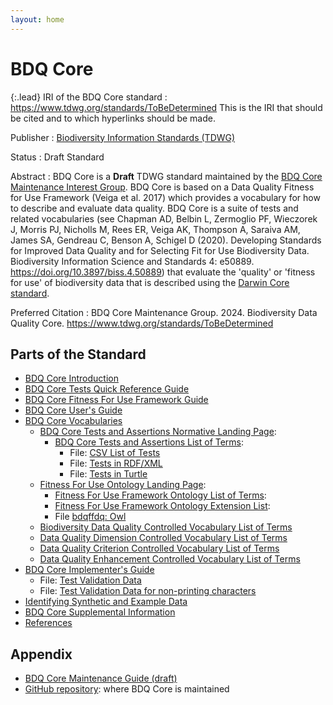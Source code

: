 ```yaml
---
layout: home
---
```


# BDQ Core

{:.lead}
IRI of the BDQ Core standard
: <a href="https://www.tdwg.org/standards/ToBeDetermined">https://www.tdwg.org/standards/ToBeDetermined</a> This is the IRI that should be cited and to which hyperlinks should be made. 

Publisher
: <a href="https://www.tdwg.org/">Biodiversity Information Standards (TDWG)</a>

Status
: Draft Standard

Abstract
: BDQ Core is a **Draft** TDWG standard maintained by the [BDQ Core Maintenance Interest Group](https://www.tdwg.org/standards/bdq/#maintenance-group">). BDQ Core is based on a Data Quality Fitness for Use Framework (Veiga et al. 2017) which provides a vocabulary for how to describe and evaluate data quality. BDQ Core is a suite of tests and related vocabularies (see Chapman AD, Belbin L, Zermoglio PF, Wieczorek J, Morris PJ, Nicholls M, Rees ER, Veiga AK, Thompson A, Saraiva AM, James SA, Gendreau C, Benson A, Schigel D (2020). Developing Standards for Improved Data Quality and for Selecting Fit for Use Biodiversity Data. Biodiversity Information Science and Standards 4: e50889. https://doi.org/10.3897/biss.4.50889) that evaluate the 'quality' or 'fitness for use' of biodiversity data that is described using the [Darwin Core standard](https://dwc.tdwg.org/).

Preferred Citation
: BDQ Core Maintenance Group. 2024. Biodiversity Data Quality Core. https://www.tdwg.org/standards/ToBeDetermined

## Parts of the Standard

- [BDQ Core Introduction](https://github.com/tdwg/bdq/blob/master/tg2/_review/docs/intro/index.md)
- [BDQ Core Tests Quick Reference Guide](docs/terms/bdqcore/index.md)
- [BDQ Core Fitness For Use Framework Guide](docs/guide/bdqffdq/index.md)
- [BDQ Core User's Guide](docs/guide/users/index.md)
- [BDQ Core Vocabularies](https://github.com/tdwg/bdq/blob/master/tg2/_review/docs/vocabularies/index.md)
  - [BDQ Core Tests and Assertions Normative Landing Page](docs/bdqcore/index.md):
    - [BDQ Core Tests and Assertions List of Terms](https://github.com/tdwg/bdq/blob/master/tg2/_review/docs/list/bdqcore/index.md):
      - File: [CSV List of Tests](https://github.com/tdwg/bdq/blob/master/tg2/_review/vocabulary/bdqcore_terms.csv "Convenience CSV list of test descriptors.")
      - File: [Tests in RDF/XML](https://github.com/tdwg/bdq/blob/master/tg2/_review/dist/bdqcore.xml "RDF/XML serialization of OWL representation of the tests descriptors.")
      - File: [Tests in Turtle](https://github.com/tdwg/bdq/blob/master/tg2/_review/dist/bdqcore.ttl "Turtle serialization of OWL representation of the tests descriptors.")
  - [Fitness For Use Ontology Landing Page](docs/bdqffdq/index.md):
    - [Fitness For Use Framework Ontology List of Terms](list/bdqffdq/index.md):
    - [Fitness For Use Framework Ontology Extension List](extension/bdqffdq/index.md):
    - File [bdqffdq: Owl](vocabulary/bdqffdq.owl "Owl ontology for the bdqffdq framework.")
  - [Biodiversity Data Quality Controlled Vocabulary List of Terms](https://github.com/tdwg/bdq/blob/master/tg2/_review/docs/list/bdq/index.md)
  - [Data Quality Dimension Controlled Vocabulary List of Terms](https://github.com/tdwg/bdq/blob/master/tg2/_review/docs/list/bdqdim/index.md)
  - [Data Quality Criterion Controlled Vocabulary List of Terms](https://github.com/tdwg/bdq/blob/master/tg2/_review/docs/list/bdqcrit/index.md)
  - [Data Quality Enhancement Controlled Vocabulary List of Terms](https://github.com/tdwg/bdq/blob/master/tg2/_review/docs/list/bdqenh/index.md)
- [BDQ Core Implementer's Guide](docs/guide/implementers/index.md)
  - File: [Test Validation Data](https://github.com/tdwg/bdq/blob/master/tg2/_review/docs/guide/implementers/TG2_test_validation_data.csv)
  - File: [Test Validation Data for non-printing characters](https://github.com/tdwg/bdq/blob/master/tg2/_review/docs/guide/implementers/TG2_test_validation_data_nonprintingchars.csv)
- [Identifying Synthetic and Example Data](https://github.com/tdwg/bdq/blob/master/tg2/_review/docs/synthetic/index.md)
- [BDQ Core Supplemental Information](https://github.com/tdwg/bdq/blob/master/tg2/_review/docs/supplement/index.md)
- [References](https://github.com/tdwg/bdq/blob/master/tg2/_review/docs/references/index.md)

## Appendix

- [BDQ Core Maintenance Guide (draft)](https://github.com/tdwg/bdq/blob/master/tg2/_review/docs/maintenance/index.md)
- [GitHub repository](https://github.com/tdwg/bdq): where BDQ Core is maintained
